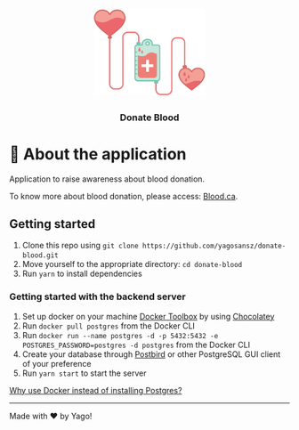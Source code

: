 <h1 align="center">
    <img alt="Donate blood" src="./public/logo2.png" width="200px" />
</h1>

<h3 align="center">
  Donate Blood
</h3>

# :rocket: About the application

Application to raise awareness about blood donation.  

To know more about blood donation, please access: [Blood.ca](https://www.blood.ca/en).

## Getting started

1. Clone this repo using `git clone https://github.com/yagosansz/donate-blood.git`
2. Move yourself to the appropriate directory: `cd donate-blood`<br />
3. Run `yarn` to install dependencies<br />

### Getting started with the backend server

1. Set up docker on your machine [Docker Toolbox](https://chocolatey.org/packages/docker-toolbox) by using [Chocolatey](https://chocolatey.org/)
2. Run  `docker pull postgres` from the Docker CLI
3. Run `docker run --name postgres -d -p 5432:5432 -e POSTGRES_PASSWORD=postgres -d postgres` from the Docker CLI
4. Create your database through [Postbird](https://www.electronjs.org/apps/postbird) or other PostgreSQL GUI client of your preference
5. Run `yarn start` to start the server

[Why use Docker instead of installing Postgres?](https://hackernoon.com/dont-install-postgres-docker-pull-postgres-bee20e200198)

  ---

Made with ♥ by Yago!